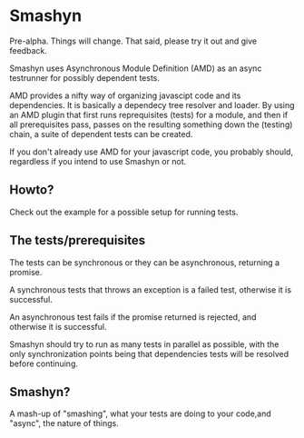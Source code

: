 Smashyn
=======

Pre-alpha. Things will change. That said, please try it out and give feedback.

Smashyn uses Asynchronous Module Definition (AMD) as an async testrunner for possibly dependent tests.

AMD provides a nifty way of organizing javascipt code and its dependencies. It is basically a dependecy 
tree resolver and loader.
By using an AMD plugin that first runs reprequisites (tests) for a module, and then if all prerequisites pass, 
passes on the resulting something down the (testing) chain, a suite of dependent tests can be created.

If you don't already use AMD for your javascript code, you probably should, regardless if you intend to use Smashyn or not. 


Howto?
-------

Check out the example for a possible setup for running tests.


The tests/prerequisites
-------

The tests can be synchronous or they can be asynchronous, returning a promise. 

A synchronous tests that throws an exception is a failed test, otherwise it is successful.

An asynchronous test fails if the promise returned is rejected, and otherwise it is successful. 

Smashyn should try to run as many tests in parallel as possible, with the only synchronization points being 
that dependencies tests will be resolved before continuing.


Smashyn?
-------

A mash-up of "smashing", what your tests are doing to your code,and "async", the nature of things.
